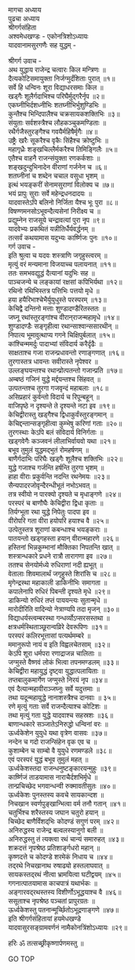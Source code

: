 मागचा अध्याय  
पुढचा अध्याय  
श्रीगर्गसंहिता  
अश्वमेधखण्डः - एकोनत्रिशोऽध्यायः  
यादवानामसुरगणैः सह युद्धम् -  
  
श्रीगर्ग उवाच -  
अथ युद्धाय राजेन्द्र चत्वारः किल मन्त्रिणः ॥  
दैत्यकोटिसमायुक्ता निर्जग्मुर्दंशिताः पुरात् ॥१॥  
सर्वे हि धन्विनः शूरा विद्याधरसमाः किल ॥  
खड्गैः शूलैर्गदाभिश्च परिघैर्मुद्‌गरैर्नृप ॥२॥  
एकघ्नीभिर्दशध्नीभिः शतघ्नीभिर्भुशुण्डिभिः ॥  
कुन्तैश्च भिन्दिपालैश्च चक्रसायकशक्तिभिः ॥३॥  
संयुताः सर्वशस्त्रैश्च लौहकञ्चुकमण्डिताः ॥  
रथैर्गजैस्तुरङ्गैश्च गवयैर्महिषैर्मृगैः ॥४॥  
उष्ट्रैः खरैः सूकरैश्च वृकैः सिंहैश्च क्रोष्टुभिः ॥  
महागृध्रैः शङ्खचिल्लैर्मकरैश्च तिमिङ्गिलैः ॥५॥  
एतैश्च वाहनै राजन्संयुक्ता रणकर्कशाः ॥  
शङ्खदुन्दुभिनादेन वीराणां गर्जनेन च ॥६॥  
शतघ्नीनां च शब्देन चचाल वसुधा भृशम् ॥  
इत्थं भयङ्करीं सेनामसुराणां विलोक्य च ॥७॥  
भयं प्रापुः सुराः सर्वे महेन्द्रधनदादयः ॥  
यादवास्तेऽपि बलिनो निर्जिता यैश्च भूः पुरा ॥८॥  
विषण्णमनसोऽभूवन्दैत्यसेनां निरीक्ष्य च ॥  
प्रद्युम्नेन राजसूये चन्द्रावत्यां पुरा नृप ॥९॥  
यादवेभ्यः प्रकथितं यन्नीतिर्धैर्यवर्द्धनम् ॥  
तत्सर्वं कथयामास यदुभ्यः कार्ष्णिजः पुनः ॥१०॥  
गर्ग उवाच -  
इति श्रुत्वा च यदवः शस्त्राणि जगृहुस्त्वरम् ॥  
मृत्युं वरं मन्यमाना विजयाच्च पलायनात् ॥११॥  
ततः समभवद्युद्धं दैत्यानां यदुभिः सह ॥  
पाञ्चजन्ये च लङ्कायां रक्षसां कपिभिर्यथा ॥१२॥  
रथिनो रथिभिस्तत्र पत्तिभिः पत्तयो मृधे ॥  
हया हयैरिभाश्चेभैर्युयुधुस्ते परस्परम् ॥१३॥  
केचिद्वै दन्तिनो मत्ताः शुण्डादण्डैरितस्ततः ॥  
जघ्नू रथांस्तुरङ्गांश्च वीरान्‌राजन्महामृधे ॥१४॥  
शुण्डादण्डैः सङ्गृहीत्वा रथान्साश्वान्ससारथीन् ॥  
निपात्य भूमावुत्थाप्य गगने चिक्षिपुर्बलात् ॥१५॥  
कांश्चिन्ममर्दुः पादाभ्यां संविदार्य करैर्दृढैः ॥  
साक्षताश्च गजा राजन्प्रधावन्तो रणाङ्गणात् ॥१६॥  
तुरगास्तत्र धावन्तः सवीरास्ते नृपेश्वर ॥  
उल्लङ्घयन्तश्च रथान्प्रोत्पतन्तो गजान्प्रति ॥१७॥  
अम्बष्ठं गजिनं युद्धे मर्द्दयन्तश्च सिंहवत् ॥  
उत्पतन्तश्च तुरगा गजवृन्दं महाबलाः ॥१८॥  
असिप्रहारं कुर्वन्तो विदार्य च रिपून्बहून् ॥  
वाजिपृष्ठे न दृश्यन्ते ते दृश्यन्ते नटा इव ॥१९॥  
केचिद्वीरास्तु खड्गैश्च द्विधाकुर्वंस्तुरङ्गमान् ॥  
केचिद्दन्तान्सङ्गृहीत्वा कुम्भेषु करिणां गताः ॥२०॥  
तुरगस्थाः केऽपि बलं संविदार्य विनिर्गताः ॥  
खड्गवेगैः कञ्जवनं लीलाभिर्वायवो यथा ॥२१॥  
बभूव तुमुलं युद्धमद्‌भुतं रोमहर्षणम् ॥  
बाणैर्गदाभिः परिघैः खड्गैः शूलैश्च शक्तिभिः ॥२२॥  
युद्धे गजाश्च गर्जन्ति हर्षन्ति तुरगा भृशम् ॥  
हाहा वीराः प्रकुर्वन्ति नदन्ति रथनेमयः ॥२३॥  
सैन्यपादरजोवृन्दैरन्धीभूतं नभोऽभवत् ॥  
तत्र स्वीयो न पारक्यो दृश्यते च मृधाङ्गणे ॥२४॥  
परस्परं च बाणौघैः केचिद्वीरा द्विधा कृताः ॥  
तिर्यग्भूता रथा युद्धे निपेतुः पादपा इव ॥  
वीरोपरि गता वीरा हयोपरि हयाश्च वै ॥२५॥  
उत्पेतुस्तत्र शूराणां कबन्धाश्च भयङ्कराः ॥  
पातयन्तो खड्गहस्ता हयान् वीरान्महारणे ॥२६॥  
हस्तिनां भिन्नकुम्भानां मौक्तिका निपतन्ति खात् ॥  
शस्त्रान्धकारे प्रधने रात्रौ तारागणा इव ॥२७॥  
ततश्च सेनयोर्मध्ये रुधिराणां नदी ह्यभूत् ॥  
वेतालाः शिवमालार्थं जगृहुस्ते शिरांसि च ॥२८॥  
मृगेन्द्रस्था महाकाली डाकिनीभिः समागता ॥  
कपालेनापि रुधिरं पिबन्ती दृश्यते मृधे ॥२९॥  
डाकिन्यो रुधिरं तप्तं पाययन्त्यः सुतान्मृधे ॥  
मारोदीरिति वादिन्यो नेत्राण्यपि तदा मृजन् ॥३०॥  
विद्याधर्यस्त्वम्बरस्था गन्धर्व्योऽप्सरसस्तथा ॥  
क्षत्रधर्मस्थिताञ्छूरान्वव्रिरे देवरूपिणः ॥३१॥  
परस्परं कलिरभूत्तासां पत्यर्थमम्बरे ॥  
ममानुरूपो नायं व इति विह्वलचेतसाम् ॥३२॥  
केऽपि शूरा धर्मपरा रणाद्राजन्न चालिताः ॥  
जग्मुस्ते वैष्णवं लोकं भित्वा तपनमण्डलम् ॥३३॥  
केचिद्वीरा महायुद्धं दृष्ट्वा युद्धात्पलायिताः ॥  
तप्तबालुकमार्गेण जग्मुस्ते निरयं नृप ॥३४॥  
एवं दैत्यान्महावीराञ्जघ्नुः सर्वे यदुत्तमाः ॥  
तथा यदून्महायुद्धे नानाशस्त्रैश्च दानवाः ॥ ३५॥  
रणे मृत्युं गताः सर्वे राजन्दैत्याश्च कोटिशः ॥  
तथा मृत्युं गता युद्धे यादवाश्च सहस्रशः ॥३६॥  
बाणान्धकारे सञ्जातेऽनिरुद्धो धन्विनां वरः ॥  
ऊर्ध्वकेशेन युयुधे यथा वृत्रेण वासवः ॥३७॥  
नन्देन च गदो राजन्सिंहेन वृक एव च ॥  
कुशाम्बेन च साम्बो वै युयुधे रणमण्डले ॥३८॥  
एवं परस्परं युद्धं बभूव तुमुलं महत् ॥  
ऊर्ध्वकेशस्तदा राजन्धनुष्टङ्कारयन्मुहुः ॥३९॥  
कार्ष्णिजं ताडयामास नाराचैर्दशभिर्मृधे ॥  
तान्प्रचिच्छेद भगवान्धन्वी रुक्मावतीसुतः ॥४०॥  
ऊर्ध्वकेशः पुनस्तस्य कवचे सायकान्दश ॥  
निचखान स्वर्णपुङ्खान्भित्वा वर्म तनौ गतान् ॥४१॥  
चतुर्भिश्च शरैस्तस्य जघान चतुरो हयान् ॥  
चिच्छेद बाणैर्विंशद्‌भिः कोदण्डं सगुणं परम् ॥४२॥  
अनिरुद्धस्य राजेन्द्र बल्वलस्यानुगो बली ॥  
अनिरुद्धस्तु तं त्यक्त्वा रथं चान्यं समारुहत् ॥४३॥  
शक्रदत्तं नृपश्रेष्ठ प्रतिशार्ङ्गधरो महान् ॥  
कृष्णदत्ते च कोदण्डे शरमेकं निधाय च ॥४४॥  
तद्‌रथे निचखानाथ रुषाढ्यो हस्तलाघवात् ॥  
सायकस्तद्‌रथं नीत्वा भ्रामयित्वा घटीद्वयम् ॥४५॥  
गगनात्पातयामास काचपात्रं यथार्भकः ॥  
अङ्गारवद्‌रथस्तस्य विशीर्णोऽभूद्धयाश्च वै ॥४६॥  
ससूताश्च नृपश्रेष्ठ पञ्चतां प्रापुरग्रतः ॥  
ऊर्ध्वकेशस्तु पतनान्मूर्च्छितोऽभूद्रणाङ्गणे ॥४७॥  
इति श्रीगर्गसंहितायां हयमेधखण्डे  
यादवासुरसङ्ग्रामवर्णनं नामैकोनत्रिंशोऽध्यायः ॥२९॥  
  
हरिः ॐ तत्सच्छ्रीकृष्णार्पणमस्तु ॥  
  
GO TOP
